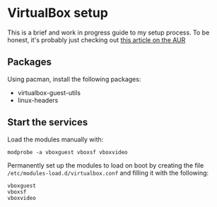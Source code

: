# VirtualBox setup

This is a brief and work in progress guide to my setup process. To be honest, it's probably just checking out [this article on the AUR](https://wiki.archlinux.org/index.php/VirtualBox#Installation_steps_for_Arch_Linux_guests)

## Packages

Using pacman, install the following packages:

- virtualbox-guest-utils
- linux-headers

## Start the services

Load the modules manually with:

`modprobe -a vboxguest vboxsf vboxvideo`

Permanently set up the modules to load on boot by creating the file `/etc/modules-load.d/virtualbox.conf` and filling it with the following:

```
vboxguest
vboxsf
vboxvideo
```